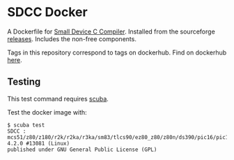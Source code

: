 # SDCC Docker

A Dockerfile for [Small Device C Compiler](https://sdcc.sourceforge.net/).
Installed from the sourceforge [releases](https://sourceforge.net/projects/sdcc/files/).
Includes the non-free components.

Tags in this repository correspond to tags on dockerhub.
Find on dockerhub [here](https://hub.docker.com/repository/docker/matthewtingum/sdcc/general).

## Testing

This test command requires [scuba](https://pypi.org/project/scuba/).

Test the docker image with:
```
$ scuba test
SDCC : mcs51/z80/z180/r2k/r2ka/r3ka/sm83/tlcs90/ez80_z80/z80n/ds390/pic16/pic14/TININative/ds400/hc08/s08/stm8/pdk13/pdk14/pdk15/mos6502 4.2.0 #13081 (Linux)
published under GNU General Public License (GPL)
```
